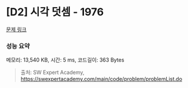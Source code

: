 # [D2] 시각 덧셈 - 1976 

[문제 링크](https://swexpertacademy.com/main/code/problem/problemDetail.do?contestProbId=AV5PttaaAZIDFAUq) 

### 성능 요약

메모리: 13,540 KB, 시간: 5 ms, 코드길이: 363 Bytes



> 출처: SW Expert Academy, https://swexpertacademy.com/main/code/problem/problemList.do